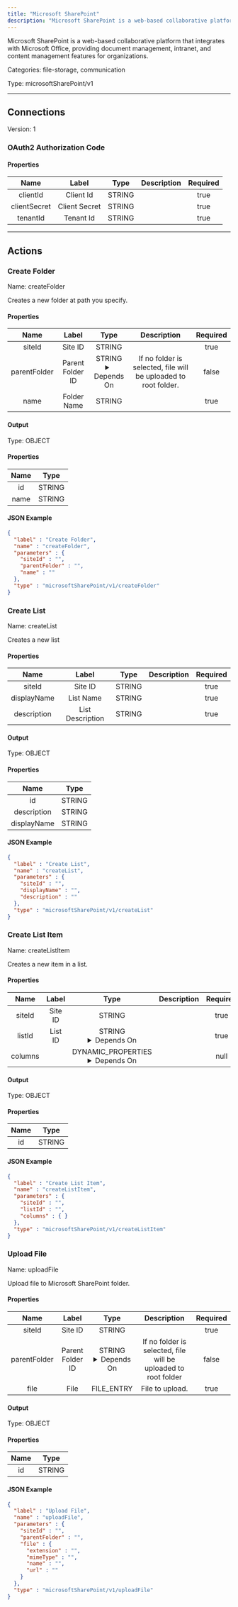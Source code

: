 ```yaml
---
title: "Microsoft SharePoint"
description: "Microsoft SharePoint is a web-based collaborative platform that integrates with Microsoft Office, providing document management, intranet, and content management features for organizations."
---
```


Microsoft SharePoint is a web-based collaborative platform that integrates with Microsoft Office, providing document management, intranet, and content management features for organizations.


Categories: file-storage, communication


Type: microsoftSharePoint/v1

<hr />



## Connections

Version: 1


### OAuth2 Authorization Code

#### Properties

|      Name       |      Label     |     Type     |     Description     | Required |
|:---------------:|:--------------:|:------------:|:-------------------:|:--------:|
| clientId | Client Id | STRING |  | true |
| clientSecret | Client Secret | STRING |  | true |
| tenantId | Tenant Id | STRING |  | true |





<hr />



## Actions


### Create Folder
Name: createFolder

Creates a new folder at path you specify.

#### Properties

|      Name       |      Label     |     Type     |     Description     | Required |
|:---------------:|:--------------:|:------------:|:-------------------:|:--------:|
| siteId | Site ID | STRING |  | true |
| parentFolder | Parent Folder ID | STRING <details> <summary> Depends On </summary> siteId </details> | If no folder is selected, file will be uploaded to root folder. | false |
| name | Folder Name | STRING |  | true |


#### Output



Type: OBJECT


#### Properties

|     Name     |     Type     |
|:------------:|:------------:|
| id | STRING |
| name | STRING |




#### JSON Example
```json
{
  "label" : "Create Folder",
  "name" : "createFolder",
  "parameters" : {
    "siteId" : "",
    "parentFolder" : "",
    "name" : ""
  },
  "type" : "microsoftSharePoint/v1/createFolder"
}
```


### Create List
Name: createList

Creates a new list

#### Properties

|      Name       |      Label     |     Type     |     Description     | Required |
|:---------------:|:--------------:|:------------:|:-------------------:|:--------:|
| siteId | Site ID | STRING |  | true |
| displayName | List Name | STRING |  | true |
| description | List Description | STRING |  | true |


#### Output



Type: OBJECT


#### Properties

|     Name     |     Type     |
|:------------:|:------------:|
| id | STRING |
| description | STRING |
| displayName | STRING |




#### JSON Example
```json
{
  "label" : "Create List",
  "name" : "createList",
  "parameters" : {
    "siteId" : "",
    "displayName" : "",
    "description" : ""
  },
  "type" : "microsoftSharePoint/v1/createList"
}
```


### Create List Item
Name: createListItem

Creates a new item in a list.

#### Properties

|      Name       |      Label     |     Type     |     Description     | Required |
|:---------------:|:--------------:|:------------:|:-------------------:|:--------:|
| siteId | Site ID | STRING |  | true |
| listId | List ID | STRING <details> <summary> Depends On </summary> siteId </details> |  | true |
| columns | | DYNAMIC_PROPERTIES <details> <summary> Depends On </summary> siteId, listId </details> |  | null |


#### Output



Type: OBJECT


#### Properties

|     Name     |     Type     |
|:------------:|:------------:|
| id | STRING |




#### JSON Example
```json
{
  "label" : "Create List Item",
  "name" : "createListItem",
  "parameters" : {
    "siteId" : "",
    "listId" : "",
    "columns" : { }
  },
  "type" : "microsoftSharePoint/v1/createListItem"
}
```


### Upload File
Name: uploadFile

Upload file to Microsoft SharePoint folder.

#### Properties

|      Name       |      Label     |     Type     |     Description     | Required |
|:---------------:|:--------------:|:------------:|:-------------------:|:--------:|
| siteId | Site ID | STRING |  | true |
| parentFolder | Parent Folder ID | STRING <details> <summary> Depends On </summary> siteId </details> | If no folder is selected, file will be uploaded to root folder | false |
| file | File | FILE_ENTRY | File to upload. | true |


#### Output



Type: OBJECT


#### Properties

|     Name     |     Type     |
|:------------:|:------------:|
| id | STRING |




#### JSON Example
```json
{
  "label" : "Upload File",
  "name" : "uploadFile",
  "parameters" : {
    "siteId" : "",
    "parentFolder" : "",
    "file" : {
      "extension" : "",
      "mimeType" : "",
      "name" : "",
      "url" : ""
    }
  },
  "type" : "microsoftSharePoint/v1/uploadFile"
}
```




